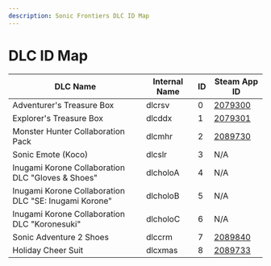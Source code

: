```yaml
---
description: Sonic Frontiers DLC ID Map
---
```


# DLC ID Map

| DLC Name                                              | Internal Name | ID | Steam App ID                                |
| ----------------------------------------------------- | ------------- | -- | ------------------------------------------- |
| Adventurer's Treasure Box                             | dlcrsv        | 0  | [2079300](https://steamdb.info/app/2079300) |
| Explorer's Treasure Box                               | dlcddx        | 1  | [2079301](https://steamdb.info/app/2079301) |
| Monster Hunter Collaboration Pack                     | dlcmhr        | 2  | [2089730](https://steamdb.info/app/2089730) |
| Sonic Emote (Koco)                                    | dlcslr        | 3  | N/A                                         |
| Inugami Korone Collaboration DLC "Gloves & Shoes"     | dlcholoA      | 4  | N/A                                         |
| Inugami Korone Collaboration DLC "SE: Inugami Korone" | dlcholoB      | 5  | N/A                                         |
| Inugami Korone Collaboration DLC "Koronesuki"         | dlcholoC      | 6  | N/A                                         |
| Sonic Adventure 2 Shoes                               | dlccrm        | 7  | [2089840](https://steamdb.info/app/2089840) |
| Holiday Cheer Suit                                    | dlcxmas       | 8  | [2089733](https://steamdb.info/app/2089733) |
